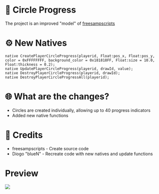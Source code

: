 # 🚀 Circle Progress
The project is an improved "model" of [freesampscripts](https://github.com/freesampscripts/circle-speedo)

# ⚙️ New Natives
```pawn
native CreatePlayerCircleProgress(playerid, Float:pos_x, Float:pos_y, color = 0xFFFFFFFF, background_color = 0x181818FF, Float:size = 10.0, Float:thickness = 0.2);
native UpdatePlayerCircleProgress(playerid, drawId, value);
native DestroyPlayerCircleProgress(playerid, drawId);
native DestroyPlayerCircleProgressAll(playerid);
```

# 🌐 What are the changes?
- Circles are created individually, allowing up to 40 progress indicators
- Added new native functions

# 📝 Credits
- freesampscripts - Create source code
- Diogo "blueN" - Recreate code with new natives and update functions

# Preview
![](https://github.com/igdiogo/Circular-Progress-Samp/blob/main/preview.gif)
